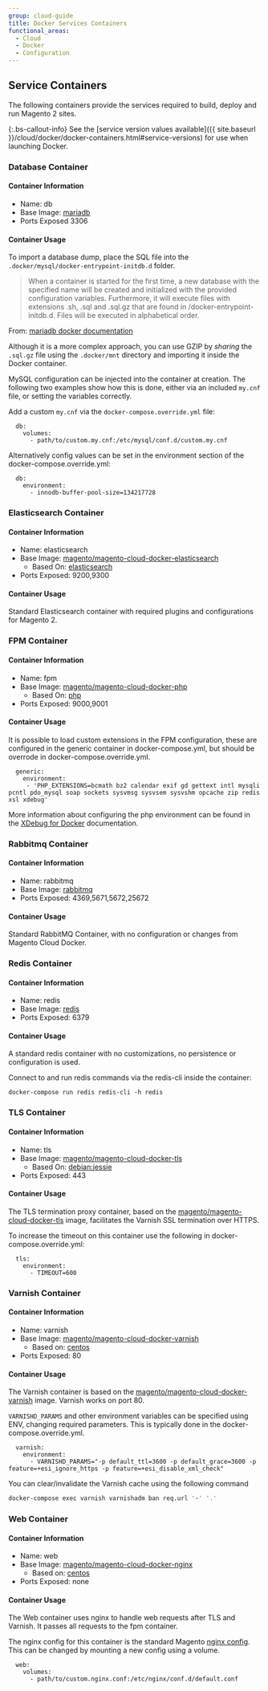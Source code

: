 ```yaml
---
group: cloud-guide
title: Docker Services Containers
functional_areas:
  - Cloud
  - Docker
  - Configuration
---
```


## Service Containers

The following containers provide the services required to build, deploy and run Magento 2 sites.

{:.bs-callout-info}
See the [service version values available]({{ site.baseurl }}/cloud/docker/docker-containers.html#service-versions) for use when launching Docker.

### Database Container

#### Container Information
 - Name: db
 - Base Image: [mariadb](https://hub.docker.com/_/mariadb)
-  Ports Exposed 3306

#### Container Usage

To import a database dump, place the SQL file into the `.docker/mysql/docker-entrypoint-initdb.d` folder.

> When a container is started for the first time, a new database with the specified name will be created and initialized with the provided configuration variables. Furthermore, it will execute files with extensions .sh, .sql and .sql.gz that are found in /docker-entrypoint-initdb.d. Files will be executed in alphabetical order. 

From: [mariadb docker documentation](https://hub.docker.com/_/mariadb)

Although it is a more complex approach, you can use GZIP by _sharing_ the `.sql.gz` file using the `.docker/mnt` directory and importing it inside the Docker container.

MySQL configuration can be injected into the container at creation. The following two examples show how this is done, either via an included `my.cnf` file, or setting the variables correctly. 

Add a custom `my.cnf` via the `docker-compose.override.yml` file:
```
  db:
    volumes:       
      - path/to/custom.my.cnf:/etc/mysql/conf.d/custom.my.cnf
```

Alternatively config values can be set in the environment section of the docker-compose.override.yml:
```
  db:
    environment: 
      - innodb-buffer-pool-size=134217728
```

### Elasticsearch Container

#### Container Information
 - Name: elasticsearch
 - Base Image: [magento/magento-cloud-docker-elasticsearch](https://hub.docker.com/r/magento/magento-cloud-docker-elasticsearch)
   - Based On: [elasticsearch](https://hub.docker.com/_/elasticsearch)  
-  Ports Exposed: 9200,9300

#### Container Usage

Standard Elasticsearch container with required plugins and configurations for Magento 2.

### FPM Container

#### Container Information
 - Name: fpm
 - Base Image: [magento/magento-cloud-docker-php](https://hub.docker.com/r/magento/magento-cloud-docker-php)
   - Based On: [php](https://hub.docker.com/_/php) 
-  Ports Exposed: 9000,9001

#### Container Usage

It is possible to load custom extensions in the FPM configuration, these are configured in the generic container in docker-compose.yml, but should be overrode in docker-compose.override.yml.
```
  generic:
    environment:
     - 'PHP_EXTENSIONS=bcmath bz2 calendar exif gd gettext intl mysqli pcntl pdo_mysql soap sockets sysvmsg sysvsem sysvshm opcache zip redis xsl xdebug'
```

More information about configuring the php environment can be found in the [XDebug for Docker]({{site.baseurl}}/cloud/docker/docker-development-debug.html) documentation. 

### Rabbitmq Container

#### Container Information
 - Name: rabbitmq
 - Base Image: [rabbitmq](https://hub.docker.com/_/rabbitmq)
-  Ports Exposed: 4369,5671,5672,25672

#### Container Usage

Standard RabbitMQ Container, with no configuration or changes from Magento Cloud Docker.

### Redis Container

#### Container Information
 - Name: redis
 - Base Image: [redis](https://hub.docker.com/_/redis)
-  Ports Exposed: 6379

#### Container Usage
A standard redis container with no customizations, no persistence or configuration is used. 

Connect to and run redis commands via the redis-cli inside the container:
```
docker-compose run redis redis-cli -h redis
```

### TLS Container

#### Container Information
- Name: tls
- Base Image: [magento/magento-cloud-docker-tls](https://hub.docker.com/r/magento/magento-cloud-docker-tls)
   - Based On: [debian:jessie](https://hub.docker.com/_/debian)
-  Ports Exposed: 443

#### Container Usage

The TLS termination proxy container, based on the  [magento/magento-cloud-docker-tls](https://hub.docker.com/r/magento/magento-cloud-docker-tls) image, facilitates the Varnish SSL termination over HTTPS.

To increase the timeout on this container use the following in docker-compose.override.yml:
```
  tls:
    environment:
      - TIMEOUT=600
```

### Varnish Container

#### Container Information
 - Name: varnish
- Base Image: [magento/magento-cloud-docker-varnish](https://hub.docker.com/r/magento/magento-cloud-docker-varnish)
   - Based on: [centos](https://hub.docker.com/_/centos)
-  Ports Exposed: 80

#### Container Usage
The Varnish container is based on the [magento/magento-cloud-docker-varnish](https://hub.docker.com/r/magento/magento-cloud-docker-varnish) image. Varnish works on port 80.

`VARNISHD_PARAMS` and other environment variables can be specified using ENV, changing required parameters. This is typically done in the docker-compose.override.yml.

```
  varnish:
    environment: 
      - VARNISHD_PARAMS="-p default_ttl=3600 -p default_grace=3600 -p feature=+esi_ignore_https -p feature=+esi_disable_xml_check"
```

You can clear/invalidate the Varnish cache using the following command

```bash
docker-compose exec varnish varnishadm ban req.url '~' '.'
```

### Web Container

#### Container Information
 - Name: web
- Base Image: [magento/magento-cloud-docker-nginx](https://hub.docker.com/r/magento/magento-cloud-docker-nginx)
   - Based on: [centos](https://hub.docker.com/_/centos)
-  Ports Exposed: none

#### Container Usage
The Web container uses nginx to handle web requests after TLS and Varnish. It passes all requests to the fpm container.

The nginx config for this container is the standard Magento [nginx config](https://github.com/magento-dockerhub/magento-cloud-docker/blob/master/images/nginx/1.9/etc/vhost.conf). This can be changed by mounting a new config using a volume.

```
  web:
    volumes:       
      - path/to/custom.nginx.conf:/etc/nginx/conf.d/default.conf
``` 